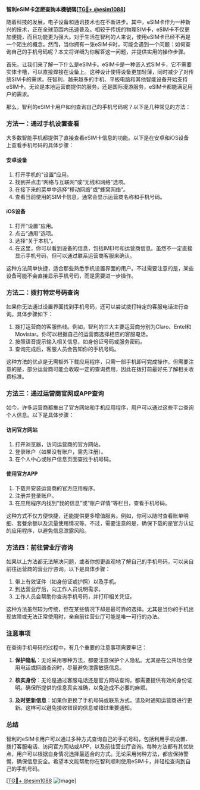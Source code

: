 **智利eSIM卡怎麽查詢本機號碼[[TG💪+ @esim1088](https://t.me/s/esim1088)]**

随着科技的发展，电子设备和通讯技术也在不断进步。其中，eSIM卡作为一种新兴的技术，正在全球范围内迅速普及。相较于传统的物理SIM卡，eSIM卡不仅更加便捷，而且功能更为强大。对于生活在智利的人来说，使用eSIM卡已经不再是一个陌生的概念。然而，当你拥有一张eSIM卡时，可能会遇到一个问题：如何查询自己的手机号码呢？本文将详细为你解答这一问题，并提供实用的操作步骤。

首先，让我们来了解一下什么是eSIM卡。eSIM卡是一种嵌入式SIM卡，它不需要实体卡槽，可以直接焊接在设备上。这种设计使得设备更加轻薄，同时减少了对传统SIM卡的需求。在智利，越来越多的手机、平板电脑和其他智能设备开始支持eSIM卡。无论是本地运营商提供的服务，还是国际漫游服务，eSIM卡都能满足用户的需求。

那么，智利的eSIM卡用户如何查询自己的手机号码呢？以下是几种常见的方法：

### 方法一：通过手机设置查看

大多数智能手机都提供了直接查看eSIM卡信息的功能。以下是在安卓和iOS设备上查看手机号码的具体步骤：

#### 安卓设备

1. 打开手机的“设置”应用。
2. 找到并点击“网络与互联网”或“无线和网络”选项。
3. 在接下来的菜单中选择“移动网络”或“蜂窝网络”。
4. 查看当前使用的SIM卡信息，通常会显示运营商名称和手机号码。

#### iOS设备

1. 打开“设置”应用。
2. 点击“通用”选项。
3. 选择“关于本机”。
4. 在这里，你可以看到设备的信息，包括IMEI号和运营商信息。虽然不一定直接显示手机号码，但可以通过联系运营商客服来确认。

这种方法简单快捷，适合那些熟悉手机设置界面的用户。不过需要注意的是，某些设备可能不会直接显示手机号码，而是需要进一步操作。

### 方法二：拨打特定号码查询

如果你无法通过设置界面找到手机号码，还可以尝试拨打特定的客服电话进行查询。具体步骤如下：

1. 拨打运营商的客服热线。例如，智利的三大主要运营商分别为Claro、Entel和Movistar。你可以根据自己的运营商选择相应的客服电话。
2. 按照语音提示输入相关信息，如身份证号码或服务密码。
3. 查询完成后，客服人员会告知你的手机号码。

这种方法的优点是无需额外下载应用程序，只需一部手机即可完成操作。但需要注意的是，部分运营商可能会收取一定的查询费用，因此在拨打前最好先了解相关收费标准。

### 方法三：通过运营商官网或APP查询

如今，许多运营商都推出了官方网站和手机应用程序，用户可以通过这些平台查询个人信息。以下是具体步骤：

#### 访问官方网站

1. 打开浏览器，访问运营商的官方网站。
2. 登录账户（如果没有账户，需先注册）。
3. 在个人中心或账户信息页面查找手机号码。

#### 使用官方APP

1. 下载并安装运营商的官方应用程序。
2. 注册并登录账户。
3. 在应用程序内找到“我的信息”或“账户详情”等栏目，查看手机号码。

这种方式不仅方便快捷，还能提供更多增值服务。例如，你可以随时查看账单明细、套餐余额以及流量使用情况等。不过，需要注意的是，确保下载的是官方认证的应用程序，以避免信息泄露风险。

### 方法四：前往营业厅咨询

如果以上方法都无法解决问题，或者你想更直观地了解自己的手机号码，可以亲自前往运营商的营业厅咨询。以下是具体步骤：

1. 带上有效证件（如身份证或护照）以及手机。
2. 到达营业厅后，向工作人员说明需求。
3. 工作人员会帮助你查询手机号码，并打印相关凭证。

这种方法虽然较为传统，但在某些情况下却是最可靠的选择。尤其是当你的手机出现故障或无法正常使用时，亲自前往营业厅可能是唯一可行的办法。

### 注意事项

在查询手机号码的过程中，有几个重要的注意事项需要牢记：

1. **保护隐私**：无论采用哪种方法，都要注意保护个人隐私。尤其是在公共场合使用电话或网络查询时，尽量避免泄露敏感信息。
   
2. **核实身份**：无论是通过客服电话还是官方网站查询，都需要提供有效的身份证明。确保所提供的信息真实准确，以免造成不必要的麻烦。

3. **及时更新信息**：如果你更换了手机号码或联系方式，请及时通知运营商进行更新。这样可以避免接收错误的信息或错过重要通知。

### 总结

智利的eSIM卡用户可以通过多种方式查询自己的手机号码，包括利用手机设置、拨打客服电话、访问官方网站或APP，以及前往营业厅咨询。每种方法都有其优缺点，用户可以根据自身情况选择最适合的方式。无论采用何种方法，都应保持警惕，确保信息安全。希望本文能帮助你在智利顺利使用eSIM卡，并轻松查询到自己的手机号码。

[[TG💪+ @esim1088](https://t.me/s/esim1088) ![Image](https://i.postimg.cc/4NQfJmqS/Snipaste-2025-05-13-00-14-12.png)]